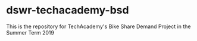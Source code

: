 # dswr-techacademy-bsd
This is the repository for TechAcademy's Bike Share Demand Project in the Summer Term 2019
